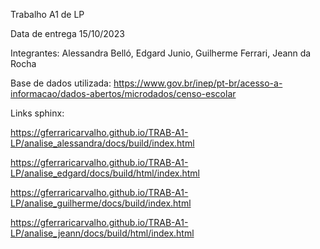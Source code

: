 Trabalho A1 de LP

Data de entrega 15/10/2023

Integrantes: Alessandra Belló, Edgard Junio, Guilherme Ferrari, Jeann da Rocha

Base de dados utilizada: https://www.gov.br/inep/pt-br/acesso-a-informacao/dados-abertos/microdados/censo-escolar

Links sphinx:

https://gferraricarvalho.github.io/TRAB-A1-LP/analise_alessandra/docs/build/index.html

https://gferraricarvalho.github.io/TRAB-A1-LP/analise_edgard/docs/build/html/index.html

https://gferraricarvalho.github.io/TRAB-A1-LP/analise_guilherme/docs/build/index.html

https://gferraricarvalho.github.io/TRAB-A1-LP/analise_jeann/docs/build/html/index.html
